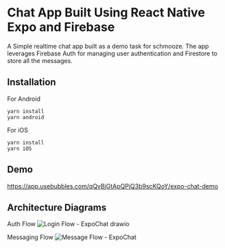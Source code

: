 

# Chat App Built Using React Native Expo and Firebase

A Simple realtime chat app built as a demo task for schmooze.
The app leverages Firebase Auth for managing user authentication and Firestore to store all the messages.

## Installation

For Android 

```
yarn install
yarn android
```

For iOS

```
yarn install
yarn iOS
```



## Demo

https://app.usebubbles.com/qQvBjGtApQPjQ3b9scKQoY/expo-chat-demo


## Architecture Diagrams

Auth Flow
![Login Flow - ExpoChat drawio](https://github.com/shubhraagarwal/expo-chat/assets/67220475/a80dcda8-6da3-4249-aaae-e58dac64752a)


Messaging Flow
![Message Flow - ExpoChat](https://github.com/shubhraagarwal/expo-chat/assets/67220475/ae853357-826d-498a-8f25-4ca31dbef8c0)
